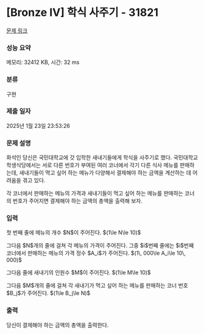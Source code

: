 # [Bronze IV] 학식 사주기 - 31821 

[문제 링크](https://www.acmicpc.net/problem/31821) 

### 성능 요약

메모리: 32412 KB, 시간: 32 ms

### 분류

구현

### 제출 일자

2025년 1월 23일 23:53:26

### 문제 설명

<p>화석인 당신은 국민대학교에 갓 입학한 새내기들에게 학식을 사주기로 했다. 국민대학교 학생식당에서는 서로 다른 번호가 부여된 여러 코너에서 각기 다른 식사 메뉴를 판매하는데, 새내기들이 먹고 싶어 하는 메뉴가 다양해서 결제해야 하는 금액을 계산하는 데 어려움을 겪고 있다.</p>

<p>각 코너에서 판매하는 메뉴의 가격과 새내기들이 먹고 싶어 하는 메뉴를 판매하는 코너의 번호가 주어지면 결제해야 하는 금액의 총액을 출력해 보자.</p>

### 입력 

 <p>첫 번째 줄에 메뉴의 개수 $N$이 주어진다. $(1\le N\le 10)$</p>

<p>그다음 $N$개의 줄에 걸쳐 각 메뉴의 가격이 주어진다. 그중 $i$번째 줄에는 $i$번째 코너에서 판매하는 메뉴의 가격 정수 $A_i$가 주어진다. $(1\, 000\le A_i\le 10\, 000)$</p>

<p>그다음 줄에 새내기의 인원수 $M$이 주어진다. $(1\le M\le 10)$</p>

<p>그다음 $M$개의 줄에 걸쳐 각 새내기가 먹고 싶어 하는 메뉴를 판매하는 코너 번호 $B_j$가 주어진다. $(1\le B_j\le N)$</p>

### 출력 

 <p>당신이 결제해야 하는 금액의 총액을 출력한다.</p>

